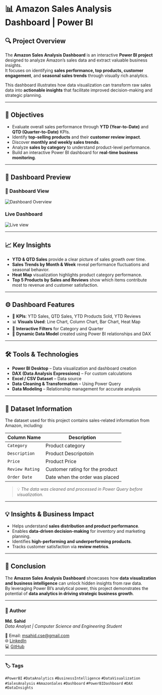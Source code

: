 # 📊 Amazon Sales Analysis Dashboard | Power BI  

## 🔍 Project Overview  
The **Amazon Sales Analysis Dashboard** is an interactive **Power BI project** designed to analyze Amazon’s sales data and extract valuable business insights.  
It focuses on identifying **sales performance, top products, customer engagement**, and **seasonal sales trends** through visually rich analytics.

This dashboard illustrates how data visualization can transform raw sales data into **actionable insights** that facilitate improved decision-making and strategic planning.  

---

## 🎯 Objectives  
- Evaluate overall sales performance through **YTD (Year-to-Date)** and **QTD (Quarter-to-Date)** KPIs.  
- Identify **top-selling products** and their **customer review impact**.  
- Discover **monthly and weekly sales trends**.  
- Analyze **sales by category** to understand product-level performance.  
- Build an interactive Power BI dashboard for **real-time business monitoring**.  

---

## 📸 Dashboard Preview  

### 📍  Dashboard View  
![Dashboard Overview](https://github.com/msahid-cse/Amazon-Sales-Analysis-Dashboard-Power-BI-Project/blob/main/Screenshot%202025-09-30%20031952.png)  

### Live Dashboard
![Live view](https://app.powerbi.com/links/VX44M2azu-?ctid=d64fc2a1-e3c6-4a8a-8d65-4366182c78f6&pbi_source=linkShare&bookmarkGuid=14a520d1-9e70-498d-a49f-108e31d49f4c)  


---

## 📈 Key Insights  
- **YTD & QTD Sales** provide a clear picture of sales growth over time.  
- **Sales Trends by Month & Week** reveal performance fluctuations and seasonal behavior.  
- **Heat Map** visualization highlights product category performance.  
- **Top 5 Products by Sales and Reviews** show which items contribute most to revenue and customer satisfaction.  

---

## ⚙️ Dashboard Features  
- 🧮 **KPIs**: YTD Sales, QTD Sales, YTD Products Sold, YTD Reviews  
- 📊 **Visuals Used**: Line Chart, Column Chart, Bar Chart, Heat Map  
- 🔄 **Interactive Filters** for Category and Quarter  
- 📁 **Dynamic Data Model** created using Power BI relationships and DAX  

---

## 🛠️ Tools & Technologies  
- **Power BI Desktop** – Data visualization and dashboard creation  
- **DAX (Data Analysis Expressions)** – For custom calculations  
- **Excel / CSV Dataset** – Data source  
- **Data Cleaning & Transformation** – Using Power Query  
- **Data Modeling** – Relationship management for accurate analysis  

---

## 🧾 Dataset Information  
The dataset used for this project contains sales-related information from Amazon, including:  

| Column Name | Description |
|--------------|-------------|
| `Category` | Product category |
| `Description` | Product Descripotoin |
| `Price` | Product Price|
| `Review Rating` | Customer rating for the product |
| `Order Date` | Date when the order was placed |

> 💡 *The data was cleaned and processed in Power Query before visualization.*

---

## 💡 Insights & Business Impact  
- Helps understand **sales distribution and product performance**.  
- Enables **data-driven decision-making** for inventory and marketing planning.  
- Identifies **high-performing and underperforming products**.  
- Tracks customer satisfaction via **review metrics**.  

---

## 🧩 Conclusion  
The **Amazon Sales Analysis Dashboard** showcases how **data visualization and business intelligence** can unlock hidden insights from raw data.  
By leveraging Power BI’s analytical power, this project demonstrates the potential of **data analytics in driving strategic business growth**.  

---

### 👤 Author  
**Md. Sahid**  
*Data Analyst | Computer Science and Engineering Student*  

📧 Email: msahid.cse@gmail.com  
🌐 [LinkedIn](https://linkedin.com/in/msahid-cse)  
💻 [GitHub](https://github.com/msahid-cse)  

---

### 🏷️ Tags  
`#PowerBI` `#DataAnalytics` `#BusinessIntelligence` `#DataVisualization` `#SalesAnalysis` `#AmazonSales` `#Dashboard` `#PowerBIDashboard` `#DAX` `#DataInsights`

